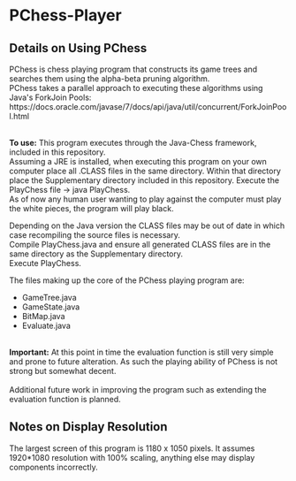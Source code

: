 # PChess-Player
<h2>Details on Using PChess</h2>
<p>
PChess is chess playing program that constructs its game trees and searches them using the alpha-beta pruning algorithm. <br>
PChess takes a parallel approach to executing these algorithms using Java's ForkJoin Pools:<br> https://docs.oracle.com/javase/7/docs/api/java/util/concurrent/ForkJoinPool.html    <br><br>
  
<b>To use:</b> This program executes through the Java-Chess framework, included in this repository.<br>
Assuming a JRE is installed, when executing this program on your own computer place all .CLASS files in the same directory. Within that directory place the Supplementary directory included in this repository. Execute the PlayChess file -> java PlayChess.<br> As of now any human user wanting to play against the computer must play the white pieces, the program will play black.<br>

Depending on the Java version the CLASS files may be out of date in which case recompiling the source files is necessary.<br>
Compile PlayChess.java and ensure all generated CLASS files are in the same directory as the Supplementary directory.<br>
Execute PlayChess.<br>

The files making up the core of the PChess playing program are:
<ul>
  <li>GameTree.java</li>
  <li>GameState.java</li>
  <li>BitMap.java</li>
  <li>Evaluate.java</li>
</ul>

<br>
<b>Important:</b> At this point in time the evaluation function is still very simple and prone to future alteration. As such the playing ability of PChess is not strong but somewhat decent.<br>

<br>
Additional future work in improving the program such as extending the evaluation function is planned. 
</p>  


<h2>Notes on Display Resolution</h2>
<p>
  The largest screen of this program is 1180 x 1050 pixels. It assumes 1920*1080 resolution with 100% scaling, anything else may display components incorrectly.
</p>
  
